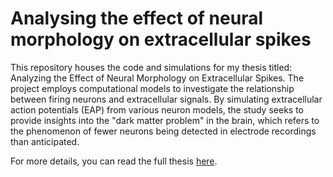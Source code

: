 # **Analysing the effect of neural morphology on extracellular spikes**

This repository houses the code and simulations for my thesis titled: Analyzing the Effect of Neural Morphology on Extracellular Spikes. The project employs computational models to investigate the relationship between firing neurons and extracellular signals. By simulating extracellular action potentials (EAP) from various neuron models, the study seeks to provide insights into the "dark matter problem" in the brain, which refers to the phenomenon of fewer neurons being detected in electrode recordings than anticipated.

For more details, you can read the full thesis [here](https://nmbu.brage.unit.no/nmbu-xmlui/handle/11250/2721183).
